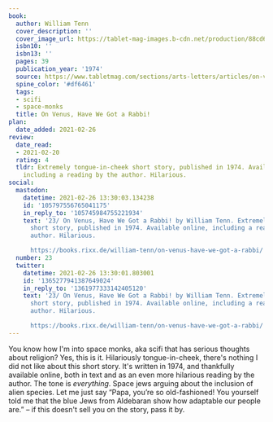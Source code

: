 ```yaml
---
book:
  author: William Tenn
  cover_description: ''
  cover_image_url: https://tablet-mag-images.b-cdn.net/production/88cd6818fa2265108b2265556caf1db2b19e38dd-2560x1060.jpg?w=1300&q=70&auto=format&dpr=1
  isbn10: ''
  isbn13: ''
  pages: 39
  publication_year: '1974'
  source: https://www.tabletmag.com/sections/arts-letters/articles/on-venus-have-we-got-a-rabbi
  spine_color: '#df6461'
  tags:
  - scifi
  - space-monks
  title: On Venus, Have We Got a Rabbi!
plan:
  date_added: 2021-02-26
review:
  date_read:
  - 2021-02-20
  rating: 4
  tldr: Extremely tongue-in-cheek short story, published in 1974. Available online,
    including a reading by the author. Hilarious.
social:
  mastodon:
    datetime: 2021-02-26 13:30:03.134238
    id: '105797556765041175'
    in_reply_to: '105745984755221934'
    text: '23/ On Venus, Have We Got a Rabbi! by William Tenn. Extremely tongue-in-cheek
      short story, published in 1974. Available online, including a reading by the
      author. Hilarious.

      https://books.rixx.de/william-tenn/on-venus-have-we-got-a-rabbi/ #rixxReads'
  number: 23
  twitter:
    datetime: 2021-02-26 13:30:01.803001
    id: '1365277941387649024'
    in_reply_to: '1361977333142405120'
    text: '23/ On Venus, Have We Got a Rabbi! by William Tenn. Extremely tongue-in-cheek
      short story, published in 1974. Available online, including a reading by the
      author. Hilarious.

      https://books.rixx.de/william-tenn/on-venus-have-we-got-a-rabbi/'
---
```


You know how I'm into space monks, aka scifi that has serious thoughts about religion? Yes, this is it. Hilariously
tongue-in-cheek, there's nothing I did not like about this short story. It's written in 1974, and thankfully available
online, both in text and as an even more hilarious reading by the author. The tone is *everything*. Space jews arguing
about the inclusion of alien species. Let me just say “Papa, you’re so old-fashioned! You yourself told me that the blue
Jews from Aldebaran show how adaptable our people are.” – if this doesn't sell you on the story, pass it by.

